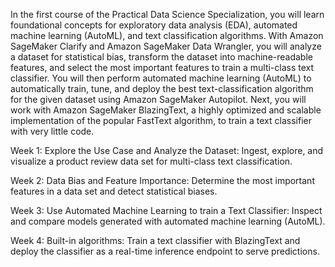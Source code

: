 
In the first course of the Practical Data Science Specialization, you will learn foundational concepts for exploratory data analysis (EDA), automated machine learning (AutoML), and text classification algorithms. With Amazon SageMaker Clarify and Amazon SageMaker Data Wrangler, you will analyze a dataset for statistical bias, transform the dataset into machine-readable features, and select the most important features to train a multi-class text classifier. You will then perform automated machine learning (AutoML) to automatically train, tune, and deploy the best text-classification algorithm for the given dataset using Amazon SageMaker Autopilot. Next, you will work with Amazon SageMaker BlazingText, a highly optimized and scalable implementation of the popular FastText algorithm, to train a text classifier with very little code.


Week 1: Explore the Use Case and Analyze the Dataset:
Ingest, explore, and visualize a product review data set for multi-class text classification.

Week 2: Data Bias and Feature Importance:
Determine the most important features in a data set and detect statistical biases.

Week 3: Use Automated Machine Learning to train a Text Classifier:
Inspect and compare models generated with automated machine learning (AutoML).

Week 4: Built-in algorithms:
Train a text classifier with BlazingText and deploy the classifier as a real-time inference endpoint to serve predictions.
